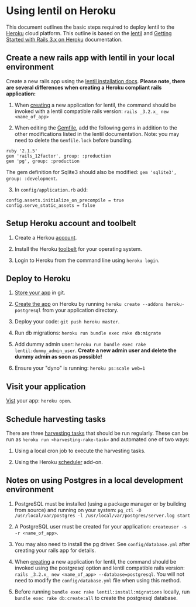 # Using lentil on Heroku
This document outlines the basic steps required to deploy lentil to the [Heroku](https://www.heroku.com/) cloud platform. This outline is based on the [lentil](https://github.com/NCSU-Libraries/lentil/blob/master/README.md) and [Getting Started with Rails 3.x on Heroku](https://devcenter.heroku.com/articles/getting-started-with-rails3) documentation.

## Create a new rails app with lentil in your local environment

Create a new rails app using the [lentil installation docs](https://github.com/NCSU-Libraries/lentil/blob/master/README.md#installation). **Please note, there are several differences when creating a Heroku compliant rails application:**

1) When [creating](https://github.com/NCSU-Libraries/lentil/blob/master/README.md#create-a-new-rails-app-with-rails-32x) a new application for lentil, the command should be invoked with a lentil compatible rails version: `rails _3.2.x_ new <name_of_app>`

2) When editing the [Gemfile](https://github.com/NCSU-Libraries/lentil/blob/master/README.md#add-lentil-and-therubyracer-or-another-execjs-runtime-to-your-gemfile-and-bundle), add the following gems in addition to the other modifications listed in the lentil documentation. Note: you may need to delete the `Gemfile.lock` before bundling.

```
ruby '2.1.5'
gem 'rails_12factor', group: :production
gem 'pg', group: :production
```

The gem definition for Sqlite3 should also be modified: `gem 'sqlite3', group: :development`.

3) In `config/application.rb` add: 

```
config.assets.initialize_on_precompile = true
config.serve_static_assets = false
```

## Setup Heroku account and toolbelt

1) Create a Herkou [account]().

2) Install the Heroku [toolbelt](https://toolbelt.heroku.com/) for your operating system.

3) Login to Heroku from the command line using `heroku login`.

## Deploy to Heroku

1) [Store your app](https://devcenter.heroku.com/articles/getting-started-with-rails3#store-your-app-in-git) in git.

2) [Create the app](https://devcenter.heroku.com/articles/getting-started-with-rails3#deploy-your-application-to-heroku) on Heroku by running `heroku create --addons heroku-postgresql` from your application directory.

3) Deploy your code: `git push heroku master`.

4) Run db migrations: `heroku run bundle exec rake db:migrate`

5) Add dummy admin user: `heroku run bundle exec rake lentil:dummy_admin_user`. **Create a new admin user and delete the dummy admin as soon as possible!**

6) Ensure your "dyno" is running: `heroku ps:scale web=1`

## Visit your application
[Vist](https://devcenter.heroku.com/articles/getting-started-with-rails3#visit-your-application) your app: `heroku open`.

## Schedule harvesting tasks
There are three [harvesting tasks](https://github.com/NCSU-Libraries/lentil#scheduling-tasks) that should be run regularly. These can be run as `heroku run <harvesting-rake-task>` and automated one of two ways:

1) Using a local cron job to execute the harvesting tasks.

2) Using the Heroku [scheduler](https://devcenter.heroku.com/articles/scheduler) add-on.

## Notes on using Postgres in a local development environment

1) PostgreSQL must be installed (using a package manager or by building from source) and running on your system: `pg_ctl -D /usr/local/var/postgres -l /usr/local/var/postgres/server.log start`

2) A PostgreSQL user must be created for your application: `createuser -s -r <name_of_app>`.

3) You may also need to install the pg driver. See `config/database.yml` after creating your rails app for details. 

4) When [creating](https://github.com/NCSU-Libraries/lentil/blob/master/README.md#create-a-new-rails-app-with-rails-32x) a new application for lentil, the command should be invoked using the postgresql option and lentil compatible rails version: `rails _3.2.x_ new <name_of_app> --database=postgresql`. You will not need to modify the `config/database.yml` file when using this method.

5) Before running `bundle exec rake lentil:install:migrations` locally, run `bundle exec rake db:create:all` to create the postgresql database.

